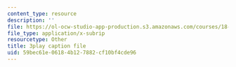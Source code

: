```yaml
---
content_type: resource
description: ''
file: https://ol-ocw-studio-app-production.s3.amazonaws.com/courses/18-06-linear-algebra-spring-2010/59bec61e06184b127882cf10bf4cde96_M0Sa8fLOajA.srt
file_type: application/x-subrip
resourcetype: Other
title: 3play caption file
uid: 59bec61e-0618-4b12-7882-cf10bf4cde96
---
```

